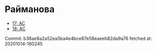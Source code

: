 # Райманова
- [17: AC](17.md)
- [18: AC](18.md)

Commit: b38ae8a2a52ea5ba4e4bce87e58eaeeb82da9a76
 fetched at: 20201014-160245
